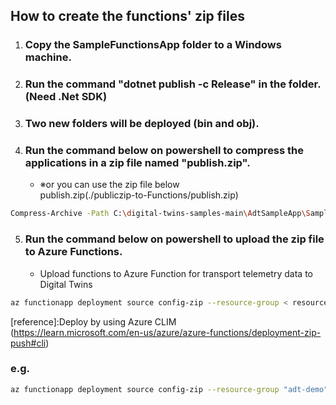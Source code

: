 ## How to create the functions' zip files

1. ### Copy the SampleFunctionsApp folder to a Windows machine.
2. ### Run the command "dotnet publish -c Release" in the folder. (Need .Net SDK)
3. ### Two new folders will be deployed (bin and obj). 
4. ### Run the command below on powershell to compress the applications in a zip file named "publish.zip".
    - ※or you can use the zip file below<br>
publish.zip(./publiczip-to-Functions/publish.zip)

```bash
Compress-Archive -Path C:\digital-twins-samples-main\AdtSampleApp\SampleFunctionsApp\bin\Release\net7.0\publish\* -DestinationPath .\publish.zip
```
    
5. ### Run the command below on powershell to upload the zip file to Azure Functions.

    - Upload functions to Azure Function for transport telemetry data to Digital Twins
```bash
az functionapp deployment source config-zip --resource-group < resource group name > --name <Azure Functions Name > --src <full path of the publish.zip>
```
[reference]:Deploy by using Azure CLIM<br>
(https://learn.microsoft.com/en-us/azure/azure-functions/deployment-zip-push#cli)


### e.g.
```bash
az functionapp deployment source config-zip --resource-group "adt-demo" --name "adt-demo" --src "/Volumes/ExtraDisk/Github/AzureDoc/TechTips/articles/IoTRef/publiczip-to-Functions/publish.zip"
```



